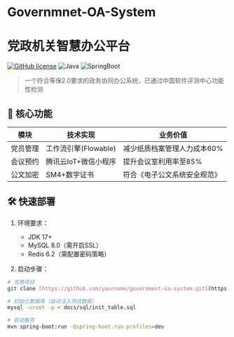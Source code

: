# Governmnet-OA-System
# 党政机关智慧办公平台

[![GitHub license](https://img.shields.io/badge/license-Apache-blue)](https://github.com/yourname/government-oa-system/blob/main/LICENSE)
![Java](https://img.shields.io/badge/Java-17-red)
![SpringBoot](https://img.shields.io/badge/SpringBoot-3.2.0-brightgreen)

> 一个符合等保2.0要求的政务协同办公系统，已通过中国软件评测中心功能性检测

## 🚀 核心功能
| 模块         | 技术实现                           | 业务价值                           |
|--------------|-----------------------------------|-----------------------------------|
| 党员管理     | 工作流引擎(Flowable)               | 减少纸质档案管理人力成本60%        |
| 会议预约     | 腾讯云IoT+微信小程序               | 提升会议室利用率至85%              |
| 公文加密     | SM4+数字证书                       | 符合《电子公文系统安全规范》       |

## 🛠️ 快速部署
1. 环境要求：
   - JDK 17+ 
   - MySQL 8.0（需开启SSL）
   - Redis 6.2（需配置密码策略）

2. 启动步骤：
```bash
# 克隆项目
git clone [https://github.com/yourname/government-oa-system.git](https://github.com/Ljj-user/Governmnet-OA-System.git)

# 初始化数据库（自动注入测试数据）
mysql -uroot -p < docs/sql/init_table.sql

# 启动服务
mvn spring-boot:run -Dspring-boot.run.profiles=dev
